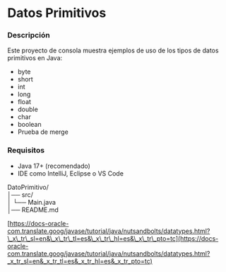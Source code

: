 # Datos Primitivos

### Descripción

Este proyecto de consola muestra ejemplos de uso de los tipos de datos primitivos en Java:

* byte
* short
* int
* long
* float
* double
* char
* boolean
* Prueba de merge

### Requisitos

* Java 17+ (recomendado)
* IDE como IntelliJ, Eclipse o VS Code

DatoPrimitivo/\
│── src/\
│ └── Main.java\
│── README.md

[https://docs-oracle-com.translate.goog/javase/tutorial/java/nutsandbolts/datatypes.html?\_x\_tr\_sl=en&\_x\_tr\_tl=es&\_x\_tr\_hl=es&\_x\_tr\_pto=tc](https://docs-oracle-com.translate.goog/javase/tutorial/java/nutsandbolts/datatypes.html?_x_tr_sl=en&_x_tr_tl=es&_x_tr_hl=es&_x_tr_pto=tc)

